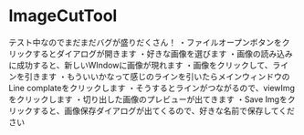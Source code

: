 # ImageCutTool
テスト中なのでまだまだバグが盛りだくさん！
・ファイルオープンボタンをクリックするとダイアログが開きます
・好きな画像を選びます
・画像の読み込みに成功すると、新しいWIndowに画像が現れます
・画像をクリックして、ラインを引きます
・もういいかなって感じのラインを引いたらメインウィンドウのLine complateをクリックします
・そうするとラインがつながるので、viewImgをクリックします
・切り出した画像のプレビューが出てきます
・Save Imgをクリックすると、画像保存ダイアログが出てくるので、好きな名前で保存してください

